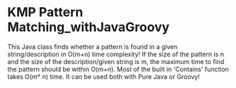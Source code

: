# KMP Pattern Matching_withJavaGroovy
This Java class finds whether a pattern is found in a given string/description in O(m+n) time complexity!
If the size of the pattern is n and the size of the description/given string is m, the maximum time to find the pattern should be within O(m+n).
Most of the built in 'Contains' function takes O(m* n) time. 
It can be used both with Pure Java or Groovy!
